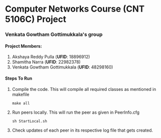 # Computer Networks Course (CNT 5106C) Project
### Venkata Gowtham Gottimukkala's group
#### Project Members:
1. Akshaya Reddy Pulla (**UFID**: 18896912)
2. Shamitha Narra (**UFID**: 22982378)
2. Venkata Gowtham Gottimukkala (**UFID**: 48298160)

#### Steps To Run
1. Compile the code. This will compile all required classes as mentioned in makefile

   `make all`
2. Run peers locally. This will run the peer as given in PeerInfo.cfg

   `sh StartLocal.sh`
3. Check updates of each peer in its respective log file that gets created.

